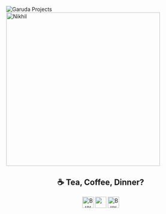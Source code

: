<p><img align="left" src="https://github-readme-stats.vercel.app/api/top-langs?username=GarudaProjects&show_icons=true&locale=en&layout=compact&theme=radical" alt="Garuda Projects" /></p>
<p>&nbsp;<img align="center" src="https://github-readme-stats.vercel.app/api?username=GarudaProjects&show_icons=true&locale=en&theme=tokyonight" alt="Nikhil" width="410" /></p>
<h2 align="center">☕️ Tea, Coffee, Dinner?</h2>
<p align="center">
<a href="https://www.buymeacoffee.com/rsalman" target="_blank"><img src="https://cdn.buymeacoffee.com/buttons/v2/default-red.png" alt="Buy Me A Coffee" height="30px" ></a>
<a href="https://www.paypal.me/danish1122"><img src="https://img.shields.io/badge/PayPal-00457C?style=for-the-badge&logo=paypal&logoColor=white" alt="" height="30px"></a>
<a href="https://ko-fi.com/rsalman" target="_blank"><img src="https://encrypted-tbn0.gstatic.com/images?q=tbn:ANd9GcQQWGwjC8VaYcu1X_alOKQ5Yi8cFT3IcPYlAA&usqp=CAU" alt="Buy Me A Ko-Fi" height="30px"></a>
</p>
